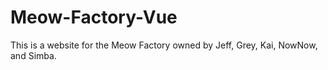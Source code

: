 # Meow-Factory-Vue
This is a website for the Meow Factory owned by Jeff, Grey, Kai, NowNow, and Simba.
